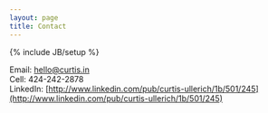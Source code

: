 ```yaml
---
layout: page
title: Contact
---
```

{% include JB/setup %}

Email: <a href="mailto:hello@curtis.in" >hello@curtis.in</a>  
Cell: 424-242-2878  
LinkedIn: [http://www.linkedin.com/pub/curtis-ullerich/1b/501/245](http://www.linkedin.com/pub/curtis-ullerich/1b/501/245)  
